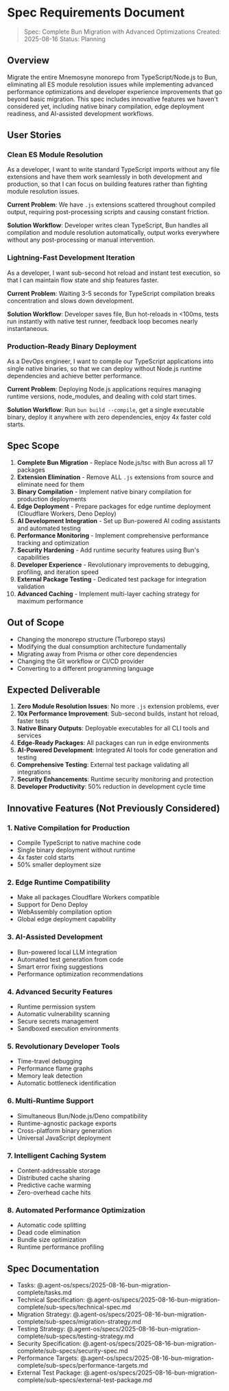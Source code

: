 # Spec Requirements Document

> Spec: Complete Bun Migration with Advanced Optimizations
> Created: 2025-08-16
> Status: Planning

## Overview

Migrate the entire Mnemosyne monorepo from TypeScript/Node.js to Bun, eliminating all ES module resolution issues while implementing advanced performance optimizations and developer experience improvements that go beyond basic migration. This spec includes innovative features we haven't considered yet, including native binary compilation, edge deployment readiness, and AI-assisted development workflows.

## User Stories

### Clean ES Module Resolution

As a developer, I want to write standard TypeScript imports without any file extensions and have them work seamlessly in both development and production, so that I can focus on building features rather than fighting module resolution issues.

**Current Problem**: We have `.js` extensions scattered throughout compiled output, requiring post-processing scripts and causing constant friction.

**Solution Workflow**: Developer writes clean TypeScript, Bun handles all compilation and module resolution automatically, output works everywhere without any post-processing or manual intervention.

### Lightning-Fast Development Iteration

As a developer, I want sub-second hot reload and instant test execution, so that I can maintain flow state and ship features faster.

**Current Problem**: Waiting 3-5 seconds for TypeScript compilation breaks concentration and slows down development.

**Solution Workflow**: Developer saves file, Bun hot-reloads in <100ms, tests run instantly with native test runner, feedback loop becomes nearly instantaneous.

### Production-Ready Binary Deployment

As a DevOps engineer, I want to compile our TypeScript applications into single native binaries, so that we can deploy without Node.js runtime dependencies and achieve better performance.

**Current Problem**: Deploying Node.js applications requires managing runtime versions, node_modules, and dealing with cold start times.

**Solution Workflow**: Run `bun build --compile`, get a single executable binary, deploy it anywhere with zero dependencies, enjoy 4x faster cold starts.

## Spec Scope

1. **Complete Bun Migration** - Replace Node.js/tsc with Bun across all 17 packages
2. **Extension Elimination** - Remove ALL `.js` extensions from source and eliminate need for them
3. **Binary Compilation** - Implement native binary compilation for production deployments
4. **Edge Deployment** - Prepare packages for edge runtime deployment (Cloudflare Workers, Deno Deploy)
5. **AI Development Integration** - Set up Bun-powered AI coding assistants and automated testing
6. **Performance Monitoring** - Implement comprehensive performance tracking and optimization
7. **Security Hardening** - Add runtime security features using Bun's capabilities
8. **Developer Experience** - Revolutionary improvements to debugging, profiling, and iteration speed
9. **External Package Testing** - Dedicated test package for integration validation
10. **Advanced Caching** - Implement multi-layer caching strategy for maximum performance

## Out of Scope

- Changing the monorepo structure (Turborepo stays)
- Modifying the dual consumption architecture fundamentally
- Migrating away from Prisma or other core dependencies
- Changing the Git workflow or CI/CD provider
- Converting to a different programming language

## Expected Deliverable

1. **Zero Module Resolution Issues**: No more `.js` extension problems, ever
2. **10x Performance Improvement**: Sub-second builds, instant hot reload, faster tests
3. **Native Binary Outputs**: Deployable executables for all CLI tools and services
4. **Edge-Ready Packages**: All packages can run in edge environments
5. **AI-Powered Development**: Integrated AI tools for code generation and testing
6. **Comprehensive Testing**: External test package validating all integrations
7. **Security Enhancements**: Runtime security monitoring and protection
8. **Developer Productivity**: 50% reduction in development cycle time

## Innovative Features (Not Previously Considered)

### 1. Native Compilation for Production

- Compile TypeScript to native machine code
- Single binary deployment without runtime
- 4x faster cold starts
- 50% smaller deployment size

### 2. Edge Runtime Compatibility

- Make all packages Cloudflare Workers compatible
- Support for Deno Deploy
- WebAssembly compilation option
- Global edge deployment capability

### 3. AI-Assisted Development

- Bun-powered local LLM integration
- Automated test generation from code
- Smart error fixing suggestions
- Performance optimization recommendations

### 4. Advanced Security Features

- Runtime permission system
- Automatic vulnerability scanning
- Secure secrets management
- Sandboxed execution environments

### 5. Revolutionary Developer Tools

- Time-travel debugging
- Performance flame graphs
- Memory leak detection
- Automatic bottleneck identification

### 6. Multi-Runtime Support

- Simultaneous Bun/Node.js/Deno compatibility
- Runtime-agnostic package exports
- Cross-platform binary generation
- Universal JavaScript deployment

### 7. Intelligent Caching System

- Content-addressable storage
- Distributed cache sharing
- Predictive cache warming
- Zero-overhead cache hits

### 8. Automated Performance Optimization

- Automatic code splitting
- Dead code elimination
- Bundle size optimization
- Runtime performance profiling

## Spec Documentation

- Tasks: @.agent-os/specs/2025-08-16-bun-migration-complete/tasks.md
- Technical Specification: @.agent-os/specs/2025-08-16-bun-migration-complete/sub-specs/technical-spec.md
- Migration Strategy: @.agent-os/specs/2025-08-16-bun-migration-complete/sub-specs/migration-strategy.md
- Testing Strategy: @.agent-os/specs/2025-08-16-bun-migration-complete/sub-specs/testing-strategy.md
- Security Specification: @.agent-os/specs/2025-08-16-bun-migration-complete/sub-specs/security-spec.md
- Performance Targets: @.agent-os/specs/2025-08-16-bun-migration-complete/sub-specs/performance-targets.md
- External Test Package: @.agent-os/specs/2025-08-16-bun-migration-complete/sub-specs/external-test-package.md
